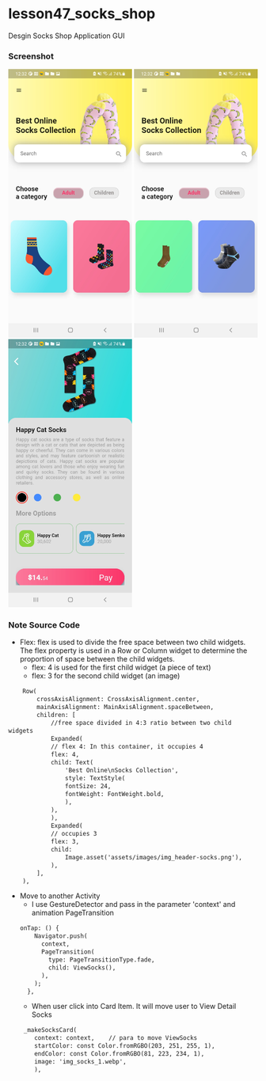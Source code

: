# lesson47_socks_shop
Desgin Socks Shop Application GUI

### Screenshot
[<img src="assets/screenshot/img_overview_1.jpg" width="250">](assets/screenshot/img_overview_1.jpg)
[<img src="assets/screenshot/img_overview_2.jpg" width="250">](assets/screenshot/img_overview_2.jpg)
[<img src="assets/screenshot/img_view_socks_details.jpg" width="250">](assets/screenshot/img_view_socks_details.jpg)

### Note Source Code
- Flex: flex is used to divide the free space between two child widgets. The flex property is used in a Row or Column widget to determine the proportion of space between the child widgets.
    - flex: 4 is used for the first child widget (a piece of text)
    -  flex: 3 for the second child widget (an image)
```
    Row(
        crossAxisAlignment: CrossAxisAlignment.center,
        mainAxisAlignment: MainAxisAlignment.spaceBetween,
        children: [
            //free space divided in 4:3 ratio between two child widgets
            Expanded(
            // flex 4: In this container, it occupies 4
            flex: 4,
            child: Text(
                'Best Online\nSocks Collection',
                style: TextStyle(
                fontSize: 24,
                fontWeight: FontWeight.bold,
                ),
            ),
            ),
            Expanded(
            // occupies 3
            flex: 3,
            child:
                Image.asset('assets/images/img_header-socks.png'),
            ),
        ],
    ),

```



- Move to another Activity
    - I use GestureDetector and pass in the parameter 'context' and animation PageTransition 
    ```
    onTap: () {
        Navigator.push(
          context,
          PageTransition(
            type: PageTransitionType.fade,
            child: ViewSocks(),
          ),
        );
      },

    ```
    - When user click into Card Item. It will move user to View Detail Socks
    ```
     _makeSocksCard(
        context: context,    // para to move ViewSocks
        startColor: const Color.fromRGBO(203, 251, 255, 1),
        endColor: const Color.fromRGBO(81, 223, 234, 1),
        image: 'img_socks_1.webp',
        ),
    ```
